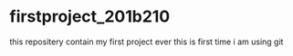 # firstproject_201b210
this repositery contain my first project ever
this is first time i am using git
